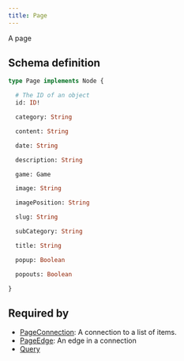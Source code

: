 ```yaml
---
title: Page
---
```


A page

## Schema definition
```graphql
type Page implements Node {

  # The ID of an object
  id: ID!

  category: String

  content: String

  date: String

  description: String

  game: Game

  image: String

  imagePosition: String

  slug: String

  subCategory: String

  title: String

  popup: Boolean

  popouts: Boolean

}
```

## Required by
* [PageConnection](graphql/schema/pageconnection.md): A connection to a list of items.
* [PageEdge](graphql/schema/pageedge.md): An edge in a connection
* [Query](graphql/schema/query.md)

